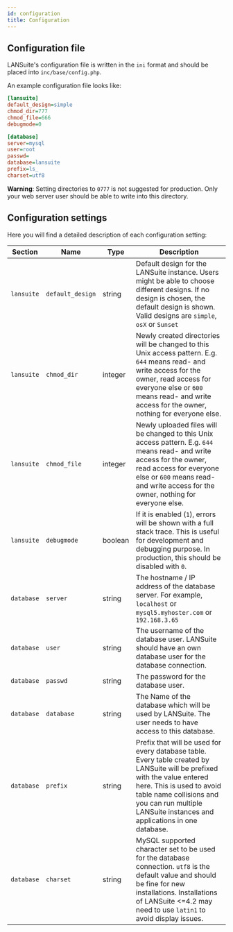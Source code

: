 ```yaml
---
id: configuration
title: Configuration
---
```


## Configuration file

LANSuite's configuration file is written in the `ini` format and should be placed into `inc/base/config.php`.

An example configuration file looks like:

```ini
[lansuite]
default_design=simple
chmod_dir=777
chmod_file=666
debugmode=0

[database]
server=mysql
user=root
passwd=
database=lansuite
prefix=ls_
charset=utf8
```

**Warning**: Setting directories to `0777` is not suggested for production. Only your web server user should be able to write into this directory.

## Configuration settings

Here you will find a detailed description of each configuration setting:

| Section      | Name               | Type      | Description                                                                                                                                                                                                                                                |
| ------------ | ------------------ | --------- | ---------------------------------------------------------------------------------------------------------------------------------------------------------------------------------------------------------------------------------------------------------- |
| `lansuite`   | `default_design`   | string    | Default design for the LANSuite instance. Users might be able to choose different designs. If no design is chosen, the default design is shown. Valid designs are `simple`, `osX` or `Sunset`                                                              |
| `lansuite`   | `chmod_dir`        | integer   | Newly created directories will be changed to this Unix access pattern. E.g. `644` means read- and write access for the owner, read access for everyone else or `600` means read- and write access for the owner, nothing for everyone else.              |
| `lansuite`   | `chmod_file`       | integer   | Newly uploaded files will be changed to this Unix access pattern. E.g. `644` means read- and write access for the owner, read access for everyone else or `600` means read- and write access for the owner, nothing for everyone else.                   |
| `lansuite`   | `debugmode`        | boolean   | If it is enabled (`1`), errors will be shown with a full stack trace. This is useful for development and debugging purpose. In production, this should be disabled with `0`.                                                                                |
| `database`   | `server`           | string    | The hostname / IP address of the database server. For example, `localhost` or `mysql5.myhoster.com` or `192.168.3.65`                                                                                                                                      |
| `database`   | `user`             | string    | The username of the database user. LANSuite should have an own database user for the database connection.                                                                                                                                                  |
| `database`   | `passwd`           | string    | The password for the database user.                                                                                                                                                                                                                        |
| `database`   | `database`         | string    | The Name of the database which will be used by LANSuite. The user needs to have access to this database.                                                                                                                                                   |
| `database`   | `prefix`           | string    | Prefix that will be used for every database table. Every table created by LANSuite will be prefixed with the value entered here. This is used to avoid table name collisions and you can run multiple LANSuite instances and applications in one database. |
| `database`   | `charset`          | string    | MySQL supported character set to be used for the database connection. `utf8` is the default value and should be fine for new installations. Installations of LANSuite <=4.2 may need to use `latin1` to avoid display issues.                              |